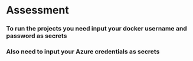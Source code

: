 # Assessment
### To run the projects you need input your docker username and password as secrets
### Also need to input your Azure credentials as secrets